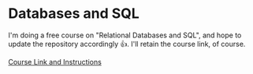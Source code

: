 # Databases and SQL

I'm doing a free course on "Relational Databases and SQL", and hope to update the repository accordingly 👍️. I'll retain the course link, of course.

[Course Link and Instructions](https://www.freecodecamp.org/news/how-to-run-freecodecamps-relational-databases-curriculum-using-docker-vscode-and-coderoad/amp/)
